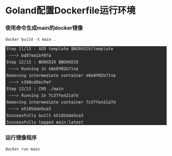 # Goland配置Dockerfile运行环境

### 使用命令生成main的docker镜像

```
docker build -t main .
```

![](/assets/服务器后端开发-Go后端开发-goland中docker部署-1.png)

### 运行镜像程序
```
docker run main
```



